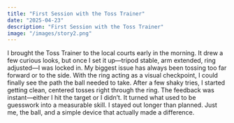 ```yaml
---
title: "First Session with the Toss Trainer"
date: "2025-04-23"
description: "First Session with the Toss Trainer"
image: "/images/story2.png"
---
```


I brought the Toss Trainer to the local courts early in the morning. It drew a few curious looks, but once I set it up—tripod stable, arm extended, ring adjusted—I was locked in. My biggest issue has always been tossing too far forward or to the side. With the ring acting as a visual checkpoint, I could finally see the path the ball needed to take. After a few shaky tries, I started getting clean, centered tosses right through the ring. The feedback was instant—either I hit the target or I didn’t. It turned what used to be guesswork into a measurable skill. I stayed out longer than planned. Just me, the ball, and a simple device that actually made a difference.